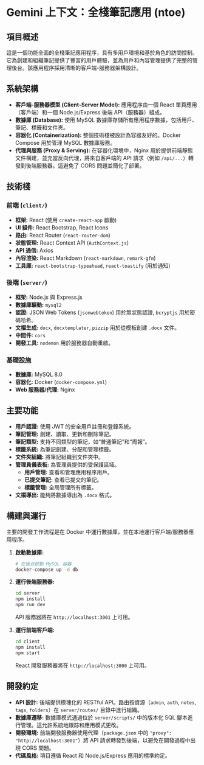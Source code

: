 # Gemini 上下文：全棧筆記應用 (ntoe)

## 項目概述

這是一個功能全面的全棧筆記應用程序，具有多用戶環境和基於角色的訪問控制。它為創建和組織筆記提供了豐富的用戶體驗，並為用戶和內容管理提供了完整的管理後台。該應用程序採用清晰的客戶端-服務器架構設計。

## 系統架構

*   **客戶端-服務器模型 (Client-Server Model):** 應用程序由一個 React 單頁應用（客戶端）和一個 Node.js/Express 後端 API（服務器）組成。
*   **數據庫 (Database):** 使用 MySQL 數據庫存儲所有應用程序數據，包括用戶、筆記、標籤和文件夾。
*   **容器化 (Containerization):** 整個技術棧被設計為容器友好的。Docker Compose 用於管理 MySQL 數據庫服務。
*   **代理與服務 (Proxy & Serving):** 在容器化環境中，Nginx 用於提供前端靜態文件構建，並充當反向代理，將來自客戶端的 API 請求（例如 `/api/...`）轉發到後端服務器。這避免了 CORS 問題並簡化了部署。

## 技術棧

### 前端 (`client/`)

*   **框架:** React (使用 `create-react-app` 啟動)
*   **UI 組件:** React Bootstrap, React Icons
*   **路由:** React Router (`react-router-dom`)
*   **狀態管理:** React Context API (`AuthContext.js`)
*   **API 通信:** Axios
*   **內容渲染:** React Markdown (`react-markdown`, `remark-gfm`)
*   **工具庫:** `react-bootstrap-typeahead`, `react-toastify` (用於通知)

### 後端 (`server/`)

*   **框架:** Node.js 與 Express.js
*   **數據庫驅動:** `mysql2`
*   **認證:** JSON Web Tokens (`jsonwebtoken`) 用於無狀態認證, `bcryptjs` 用於密碼哈希。
*   **文檔生成:** `docx`, `docxtemplater`, `pizzip` 用於從模板創建 `.docx` 文件。
*   **中間件:** `cors`
*   **開發工具:** `nodemon` 用於服務器自動重啟。

### 基礎設施

*   **數據庫:** MySQL 8.0
*   **容器化:** Docker (`docker-compose.yml`)
*   **Web 服務器/代理:** Nginx

## 主要功能

*   **用戶認證:** 使用 JWT 的安全用戶註冊和登錄系統。
*   **筆記管理:** 創建、讀取、更新和刪除筆記。
*   **筆記類型:** 支持不同類型的筆記，如“普通筆記”和“周報”。
*   **標籤系統:** 為筆記創建、分配和管理標籤。
*   **文件夾組織:** 將筆記組織到文件夾中。
*   **管理員儀表板:** 為管理員提供的受保護區域。
    *   **用戶管理:** 查看和管理應用程序用戶。
    *   **已提交筆記:** 查看已提交的筆記。
    *   **標籤管理:** 全局管理所有標籤。
*   **文檔導出:** 能夠將數據導出為 `.docx` 格式。

## 構建與運行

主要的開發工作流程是在 Docker 中運行數據庫，並在本地運行客戶端/服務器應用程序。

1.  **啟動數據庫:**
    ```bash
    # 在後台啟動 MySQL 容器
    docker-compose up -d db
    ```

2.  **運行後端服務器:**
    ```bash
    cd server
    npm install
    npm run dev
    ```
    API 服務器將在 `http://localhost:3001` 上可用。

3.  **運行前端客戶端:**
    ```bash
    cd client
    npm install
    npm start
    ```
    React 開發服務器將在 `http://localhost:3000` 上可用。

## 開發約定

*   **API 設計:** 後端提供模塊化的 RESTful API。路由按資源（`admin`, `auth`, `notes`, `tags`, `folders`）在 `server/routes/` 目錄中進行組織。
*   **數據庫遷移:** 數據庫模式通過位於 `server/scripts/` 中的版本化 SQL 腳本進行管理。這允許系統地跟踪和應用模式更改。
*   **開發環境:** 前端開發服務器使用代理（`package.json` 中的 `"proxy": "http://localhost:3001"`）將 API 請求轉發到後端，以避免在開發過程中出現 CORS 問題。
*   **代碼風格:** 項目遵循 React 和 Node.js/Express 應用的標準約定。
